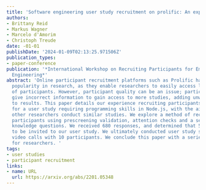 ```yaml
---
title: 'Software engineering user study recruitment on prolific: An experience report'
authors:
- Brittany Reid
- Markus Wagner
- Marcelo d'Amorim
- Christoph Treude
date: -01-01
publishDate: '2024-01-09T02:13:25.971506Z'
publication_types:
- paper-conference
publication: '*International Workshop on Recruiting Participants for Empirical Software
  Engineering*'
abstract: 'Online participant recruitment platforms such as Prolific have been gaining
  popularity in research, as they enable researchers to easily access large pools
  of participants. However, participant quality can be an issue; participants may
  give incorrect information to gain access to more studies, adding unwanted noise
  to results. This paper details our experience recruiting participants from Prolific
  for a user study requiring programming skills in Node.js, with the aim of helping
  other researchers conduct similar studies. We explore a method of recruiting programmer
  participants using prescreening validation, attention checks and a series of programming
  knowledge questions. We received 680 responses, and determined that 55 met the criteria
  to be invited to our user study. We ultimately conducted user study sessions via
  video calls with 10 participants. We conclude this paper with a series of recommendations
  for researchers. '
tags:
- user studies
- participant recruitment
links:
- name: URL
  url: https://arxiv.org/abs/2201.05348
---
```

